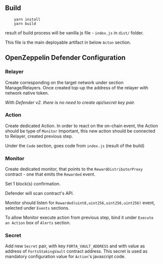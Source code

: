 ## Build 

```
    yarn install
    yarn build
```

result of build process will be vanilla js file - `index.js` in `dist/` folder. 

This file is the main deployable artifact in below `Acton` section. 


## OpenZeppelin Defender Configuration

### Relayer
Create corresponding on the target network under section Manage/Relayers.
Once created top-up the address of the relayer with network native token. 

_With Defender v2. there is no need to create api/secret key pair._ 


### Action
Create dedicated Action.
In order to react on the on-chain event, the Action should be type of `Monitor`
Important, this new action should be connected to Relayer, created previous step.

Under the `Code` section, goes code from `index.js` (result of the build) 


### Monitor
Create dedicated monitor, that points to the `RewardDistributorProxy` contract - one that emits the `Rewarded` event. 

Set 1 block(s) confirmation. 

Defender will scan contract's API. 

Monitor should listen for `Rewarded(uint8,uint256,uint256,uint256)` event, selected under `Events` sections.

To allow Monitor execute action from previous step, bind it under `Execute an Action` box of `Alerts` section.

### Secret
Add new `Secret` pair, with key `FORTA_VAULT_ADDRESS` and with value as address of `FortsStakingVault` contract address.
This secret is used as mandatory configuration value for `Action`'s javascript code. 
